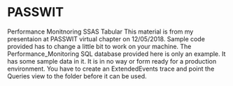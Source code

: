 # PASSWIT
Performance Monitnoring SSAS Tabular
This material is from my presentaion at PASSWIT virtual chapter on 12/05/2018.
Sample code provided has to change a little bit to work on your machine.
The Performance_Monitoring SQL database provided here is only an example. It has some sample data in it.
It is in no way or form ready for a production environment.
You have to create an ExtendedEvents trace and point the Queries view to the folder before it can be used.
 
